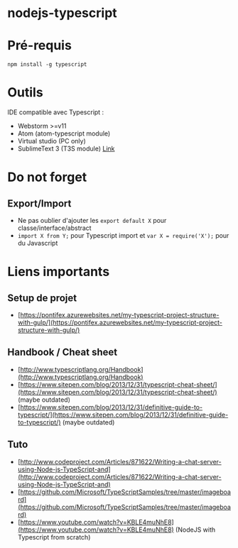 # nodejs-typescript

# Pré-requis
``` 
npm install -g typescript
```
# Outils

IDE compatible avec Typescript :

 * Webstorm >=v11
 * Atom (atom-typescript module)
 * Virtual studio (PC only)
 * SublimeText 3 (T3S module) [Link](https://www.airpair.com/typescript/posts/typescript-development-with-gulp-and-sublime-text)

# Do not forget

## Export/Import
 * Ne pas oublier d'ajouter les ``` export default X ``` pour classe/interface/abstract
 * ``` import X from Y; ``` pour Typescript import et ``` var X = require('X'); ``` pour du Javascript

# Liens importants 

## Setup de projet
 * [https://pontifex.azurewebsites.net/my-typescript-project-structure-with-gulp/](https://pontifex.azurewebsites.net/my-typescript-project-structure-with-gulp/)

## Handbook / Cheat sheet
 * [http://www.typescriptlang.org/Handbook](http://www.typescriptlang.org/Handbook)
 * [https://www.sitepen.com/blog/2013/12/31/typescript-cheat-sheet/](https://www.sitepen.com/blog/2013/12/31/typescript-cheat-sheet/) (maybe outdated)
 * [https://www.sitepen.com/blog/2013/12/31/definitive-guide-to-typescript/](https://www.sitepen.com/blog/2013/12/31/definitive-guide-to-typescript/) (maybe outdated)

## Tuto
 * [http://www.codeproject.com/Articles/871622/Writing-a-chat-server-using-Node-js-TypeScript-and](http://www.codeproject.com/Articles/871622/Writing-a-chat-server-using-Node-js-TypeScript-and)
 * [https://github.com/Microsoft/TypeScriptSamples/tree/master/imageboard](https://github.com/Microsoft/TypeScriptSamples/tree/master/imageboard)
 * [https://www.youtube.com/watch?v=KBLE4muNhE8](https://www.youtube.com/watch?v=KBLE4muNhE8) (NodeJS with Typescript from scratch)
 